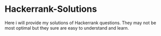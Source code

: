 # Hackerrank-Solutions
Here i will provide my solutions of Hackerrank questions.
They may not be most optimal but they sure are easy to understand and learn.
